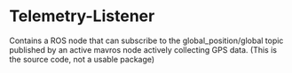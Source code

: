 # Telemetry-Listener
Contains a ROS node that can subscribe to the global_position/global topic published by an active mavros node actively collecting GPS data.
(This is the source code, not a usable package)
